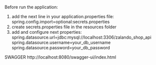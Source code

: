 Before run the application:
1. add the next line in your application.properties file:
spring.config.import=optional:secrets.properties
2. create secrets.properties file in the resources folder
3. add and configure next properties:
   spring.datasource.url=jdbc:mysql://localhost:3306/zalando_shop_api
   spring.datasource.username=your_db_username
   spring.datasource.password=your_db_password

SWAGGER http://localhost:8080/swagger-ui/index.html
